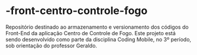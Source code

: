 # -front-centro-controle-fogo
Repositório destinado ao armazenamento e versionamento dos códigos do Front-End da aplicação Centro de Controle de Fogo.  Este projeto está sendo desenvolvido como parte da disciplina Coding Mobile, no 3º período, sob orientação do professor Geraldo.
